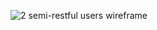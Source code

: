 ![2 semi-restful users wireframe](https://user-images.githubusercontent.com/29441324/31858305-82fc2f30-b6a9-11e7-80b3-5357c888fdc3.png)
